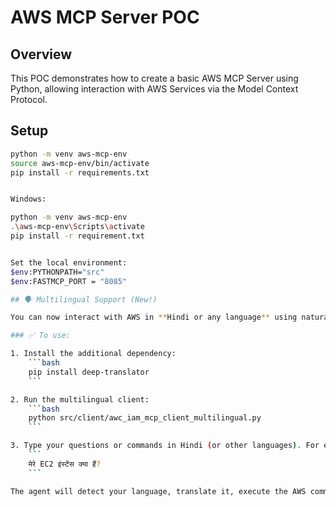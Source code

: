 # AWS MCP Server POC

## Overview
This POC demonstrates how to create a basic AWS MCP Server using Python, allowing interaction with AWS Services via the Model Context Protocol.

## Setup
```bash
python -m venv aws-mcp-env
source aws-mcp-env/bin/activate
pip install -r requirements.txt


Windows:

python -m venv aws-mcp-env
.\aws-mcp-env\Scripts\activate
pip install -r requirement.txt


Set the local environment:
$env:PYTHONPATH="src"
$env:FASTMCP_PORT = "8085"

## 🗣️ Multilingual Support (New!)

You can now interact with AWS in **Hindi or any language** using natural language!

### ✅ To use:

1. Install the additional dependency:
    ```bash
    pip install deep-translator
    ```

2. Run the multilingual client:
    ```bash
    python src/client/awc_iam_mcp_client_multilingual.py
    ```

3. Type your questions or commands in Hindi (or other languages). For example:
    ```
    मेरे EC2 इंस्टेंस क्या हैं?
    ```

The agent will detect your language, translate it, execute the AWS command, and return the response **back in your language** using MCP + LangChain + Groq.
